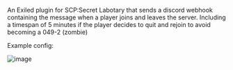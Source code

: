 An Exiled plugin for SCP:Secret Labotary that sends a discord webhook containing the message when a player joins and leaves the server. Including a timespan of 5 minutes if the player decides to quit and rejoin to avoid becoming a 049-2 (zombie)

Example config:

![image](https://github.com/user-attachments/assets/cf5a2e11-f8c0-4496-9ab9-41a8ca0cf2ea)
